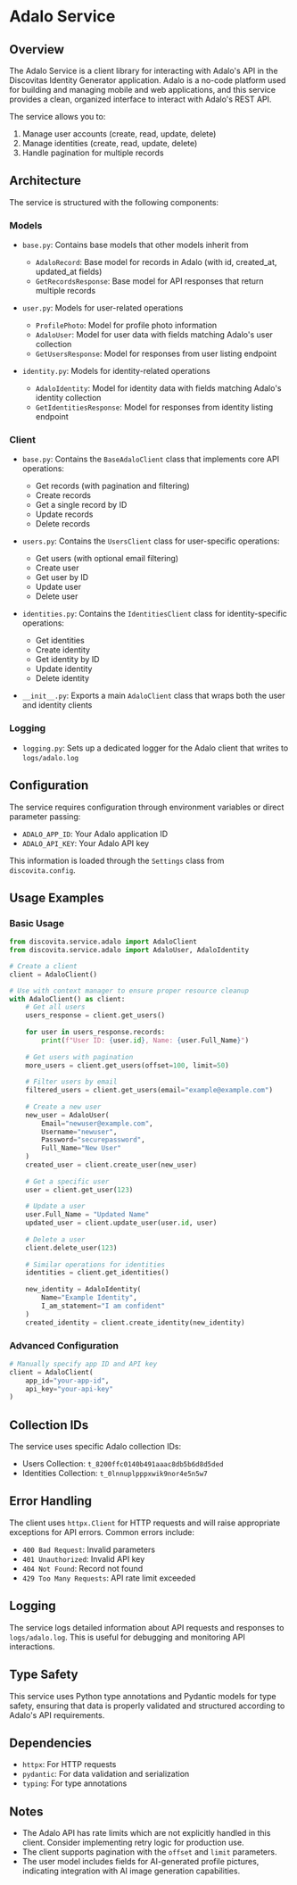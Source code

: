 # Adalo Service

## Overview

The Adalo Service is a client library for interacting with Adalo's API in the Discovitas Identity Generator application. Adalo is a no-code platform used for building and managing mobile and web applications, and this service provides a clean, organized interface to interact with Adalo's REST API.

The service allows you to:

1. Manage user accounts (create, read, update, delete)
2. Manage identities (create, read, update, delete)
3. Handle pagination for multiple records

## Architecture

The service is structured with the following components:

### Models

- `base.py`: Contains base models that other models inherit from
  - `AdaloRecord`: Base model for records in Adalo (with id, created_at, updated_at fields)
  - `GetRecordsResponse`: Base model for API responses that return multiple records

- `user.py`: Models for user-related operations
  - `ProfilePhoto`: Model for profile photo information
  - `AdaloUser`: Model for user data with fields matching Adalo's user collection
  - `GetUsersResponse`: Model for responses from user listing endpoint

- `identity.py`: Models for identity-related operations
  - `AdaloIdentity`: Model for identity data with fields matching Adalo's identity collection
  - `GetIdentitiesResponse`: Model for responses from identity listing endpoint

### Client

- `base.py`: Contains the `BaseAdaloClient` class that implements core API operations:
  - Get records (with pagination and filtering)
  - Create records
  - Get a single record by ID
  - Update records
  - Delete records

- `users.py`: Contains the `UsersClient` class for user-specific operations:
  - Get users (with optional email filtering)
  - Create user
  - Get user by ID
  - Update user
  - Delete user

- `identities.py`: Contains the `IdentitiesClient` class for identity-specific operations:
  - Get identities
  - Create identity
  - Get identity by ID
  - Update identity
  - Delete identity

- `__init__.py`: Exports a main `AdaloClient` class that wraps both the user and identity clients

### Logging

- `logging.py`: Sets up a dedicated logger for the Adalo client that writes to `logs/adalo.log`

## Configuration

The service requires configuration through environment variables or direct parameter passing:

- `ADALO_APP_ID`: Your Adalo application ID
- `ADALO_API_KEY`: Your Adalo API key

This information is loaded through the `Settings` class from `discovita.config`.

## Usage Examples

### Basic Usage

```python
from discovita.service.adalo import AdaloClient
from discovita.service.adalo import AdaloUser, AdaloIdentity

# Create a client
client = AdaloClient()

# Use with context manager to ensure proper resource cleanup
with AdaloClient() as client:
    # Get all users
    users_response = client.get_users()
    
    for user in users_response.records:
        print(f"User ID: {user.id}, Name: {user.Full_Name}")
    
    # Get users with pagination
    more_users = client.get_users(offset=100, limit=50)
    
    # Filter users by email
    filtered_users = client.get_users(email="example@example.com")
    
    # Create a new user
    new_user = AdaloUser(
        Email="newuser@example.com",
        Username="newuser",
        Password="securepassword",
        Full_Name="New User"
    )
    created_user = client.create_user(new_user)
    
    # Get a specific user
    user = client.get_user(123)
    
    # Update a user
    user.Full_Name = "Updated Name"
    updated_user = client.update_user(user.id, user)
    
    # Delete a user
    client.delete_user(123)
    
    # Similar operations for identities
    identities = client.get_identities()
    
    new_identity = AdaloIdentity(
        Name="Example Identity",
        I_am_statement="I am confident"
    )
    created_identity = client.create_identity(new_identity)
```

### Advanced Configuration

```python
# Manually specify app ID and API key
client = AdaloClient(
    app_id="your-app-id",
    api_key="your-api-key"
)
```

## Collection IDs

The service uses specific Adalo collection IDs:

- Users Collection: `t_8200ffc0140b491aaac8db5b6d8d5ded`
- Identities Collection: `t_0lnnuplpppxwik9nor4e5n5w7`

## Error Handling

The client uses `httpx.Client` for HTTP requests and will raise appropriate exceptions for API errors. Common errors include:

- `400 Bad Request`: Invalid parameters
- `401 Unauthorized`: Invalid API key
- `404 Not Found`: Record not found
- `429 Too Many Requests`: API rate limit exceeded

## Logging

The service logs detailed information about API requests and responses to `logs/adalo.log`. This is useful for debugging and monitoring API interactions.

## Type Safety

This service uses Python type annotations and Pydantic models for type safety, ensuring that data is properly validated and structured according to Adalo's API requirements.

## Dependencies

- `httpx`: For HTTP requests
- `pydantic`: For data validation and serialization
- `typing`: For type annotations

## Notes

- The Adalo API has rate limits which are not explicitly handled in this client. Consider implementing retry logic for production use.
- The client supports pagination with the `offset` and `limit` parameters.
- The user model includes fields for AI-generated profile pictures, indicating integration with AI image generation capabilities. 